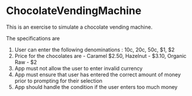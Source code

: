 # ChocolateVendingMachine

This is an exercise to simulate a chocolate vending machine.

The specifications are

1. User can enter the following denominations : 10c, 20c, 50c, $1, $2
2. Price for the chocolates are  - Caramel $2.50, Hazelnut - $3.10, Organic Raw - $2
3. App must not allow the user to enter invalid currency
4. App must ensure that user has entered the correct amount of money prior to prompting for their selection
5.  App should handle the condition if the user enters too much money
